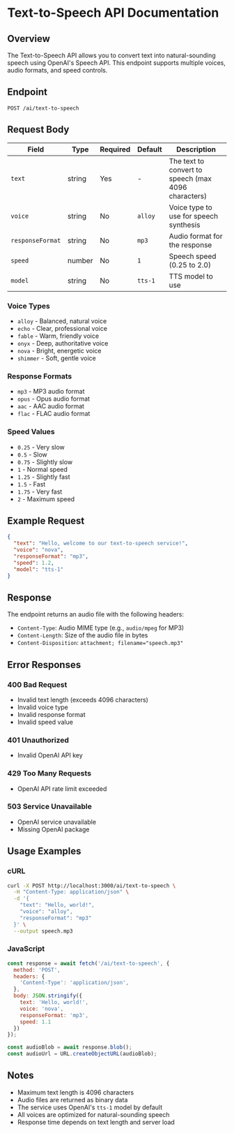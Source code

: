 # Text-to-Speech API Documentation

## Overview

The Text-to-Speech API allows you to convert text into natural-sounding speech using OpenAI's Speech API. This endpoint supports multiple voices, audio formats, and speed controls.

## Endpoint

```
POST /ai/text-to-speech
```

## Request Body

| Field | Type | Required | Default | Description |
|-------|------|----------|---------|-------------|
| `text` | string | Yes | - | The text to convert to speech (max 4096 characters) |
| `voice` | string | No | `alloy` | Voice type to use for speech synthesis |
| `responseFormat` | string | No | `mp3` | Audio format for the response |
| `speed` | number | No | `1` | Speech speed (0.25 to 2.0) |
| `model` | string | No | `tts-1` | TTS model to use |

### Voice Types

- `alloy` - Balanced, natural voice
- `echo` - Clear, professional voice
- `fable` - Warm, friendly voice
- `onyx` - Deep, authoritative voice
- `nova` - Bright, energetic voice
- `shimmer` - Soft, gentle voice

### Response Formats

- `mp3` - MP3 audio format
- `opus` - Opus audio format
- `aac` - AAC audio format
- `flac` - FLAC audio format

### Speed Values

- `0.25` - Very slow
- `0.5` - Slow
- `0.75` - Slightly slow
- `1` - Normal speed
- `1.25` - Slightly fast
- `1.5` - Fast
- `1.75` - Very fast
- `2` - Maximum speed

## Example Request

```json
{
  "text": "Hello, welcome to our text-to-speech service!",
  "voice": "nova",
  "responseFormat": "mp3",
  "speed": 1.2,
  "model": "tts-1"
}
```

## Response

The endpoint returns an audio file with the following headers:

- `Content-Type`: Audio MIME type (e.g., `audio/mpeg` for MP3)
- `Content-Length`: Size of the audio file in bytes
- `Content-Disposition`: `attachment; filename="speech.mp3"`

## Error Responses

### 400 Bad Request
- Invalid text length (exceeds 4096 characters)
- Invalid voice type
- Invalid response format
- Invalid speed value

### 401 Unauthorized
- Invalid OpenAI API key

### 429 Too Many Requests
- OpenAI API rate limit exceeded

### 503 Service Unavailable
- OpenAI service unavailable
- Missing OpenAI package

## Usage Examples

### cURL
```bash
curl -X POST http://localhost:3000/ai/text-to-speech \
  -H "Content-Type: application/json" \
  -d '{
    "text": "Hello, world!",
    "voice": "alloy",
    "responseFormat": "mp3"
  }' \
  --output speech.mp3
```

### JavaScript
```javascript
const response = await fetch('/ai/text-to-speech', {
  method: 'POST',
  headers: {
    'Content-Type': 'application/json',
  },
  body: JSON.stringify({
    text: 'Hello, world!',
    voice: 'nova',
    responseFormat: 'mp3',
    speed: 1.1
  })
});

const audioBlob = await response.blob();
const audioUrl = URL.createObjectURL(audioBlob);
```

## Notes

- Maximum text length is 4096 characters
- Audio files are returned as binary data
- The service uses OpenAI's `tts-1` model by default
- All voices are optimized for natural-sounding speech
- Response time depends on text length and server load 
